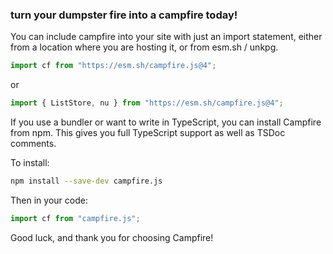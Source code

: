 ### turn your dumpster fire into a campfire today!

You can include campfire into your site with just an import statement, either
from a location where you are hosting it, or from esm.sh / unkpg.

```ts
import cf from "https://esm.sh/campfire.js@4";
```

or

```ts
import { ListStore, nu } from "https://esm.sh/campfire.js@4";
```

If you use a bundler or want to write in TypeScript, you can install Campfire
from npm. This gives you full TypeScript support as well as TSDoc comments.

To install:

```sh
npm install --save-dev campfire.js
```

Then in your code:

```ts
import cf from "campfire.js";
```

Good luck, and thank you for choosing Campfire!
